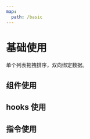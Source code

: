 ```yaml
---
map:
  path: /basic
---
```


# 基础使用

单个列表拖拽排序，双向绑定数据。

## 组件使用

<demo src="./demo.vue"
  title="组件使用"
  desc="使用组件完成拖拽排序">
</demo>


## hooks 使用
<demo src="./hooks.vue"
title="hooks 使用"
desc="使用 hooks 完成拖拽排序">
</demo>


## 指令使用

<demo src="./directive.vue"
title="指令使用"
desc="使用指令完成拖拽排序">
</demo>
